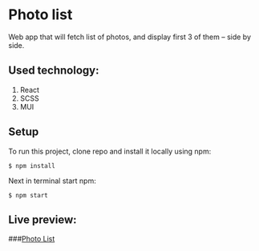 # Photo list

Web app that will fetch list of photos, and display first 3 of them – side by side.

## Used technology:
1. React
2. SCSS
3. MUI

## Setup
To run this project, clone repo and install it locally using npm:

```
$ npm install
```
Next in terminal start npm:
```
$ npm start
```

## Live preview:
###[Photo List](https://photo-list-ab.web.app/)